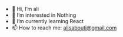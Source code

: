 - 👋 Hi, I’m ali
- 👀 I’m interested in Nothing    
- 🌱 I’m currently learning React  
- 📫 How to reach me: alisabouti@gmail.com

<!---
alisabouti/alisabouti is a ✨ special ✨ repository because its `README.md` (this file) appears on your GitHub profile.
You can click the Preview link to take a look at your changes.
--->
